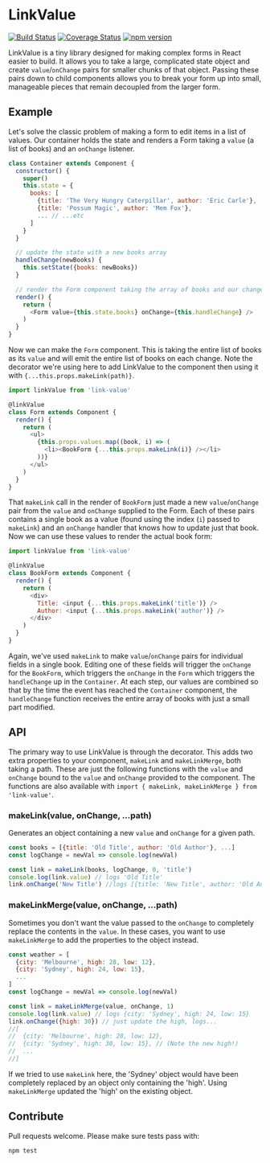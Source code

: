 # LinkValue

[![Build Status](https://travis-ci.org/drewschrauf/link-value.svg?branch=master)](https://travis-ci.org/drewschrauf/link-value)
[![Coverage Status](https://coveralls.io/repos/github/drewschrauf/link-value/badge.svg?branch=master)](https://coveralls.io/github/drewschrauf/link-value?branch=master)
[![npm version](https://badge.fury.io/js/link-value.svg)](https://badge.fury.io/js/link-value)

LinkValue is a tiny library designed for making complex forms in React easier to build. It allows you to take a large, complicated state object and create `value`/`onChange` pairs for smaller chunks of that object. Passing these pairs down to child components allows you to break your form up into small, manageable pieces that remain decoupled from the larger form.

## Example

Let's solve the classic problem of making a form to edit items in a list of values. Our container holds the state and renders a Form taking a `value` (a list of books) and an `onChange` listener.

```javascript
class Container extends Component {
  constructor() {
    super()
    this.state = {
      books: [
        {title: 'The Very Hungry Caterpillar', author: 'Eric Carle'},
        {title: 'Possum Magic', author: 'Mem Fox'},
        ... // ...etc
      ]
    }
  }

  // update the state with a new books array
  handleChange(newBooks) {
    this.setState({books: newBooks})
  }

  // render the Form component taking the array of books and our change handler
  render() {
    return (
      <Form value={this.state.books} onChange={this.handleChange} />
    )
  }
}
```

Now we can make the `Form` component. This is taking the entire list of books as its `value` and will emit the entire list of books on each change. Note the decorator we're using here to add LinkValue to the component then using it with `{...this.props.makeLink(path)}`.

```javascript
import linkValue from 'link-value'

@linkValue
class Form extends Component {
  render() {
    return (
      <ul>
        {this.props.values.map((book, i) => (
          <li><BookForm {...this.props.makeLink(i)} /></li>
        ))}
      </ul>
    )
  }
}
```

That `makeLink` call in the render of `BookForm` just made a new `value`/`onChange` pair from the `value` and `onChange` supplied to the Form. Each of these pairs contains a single book as a value (found using the index (`i`) passed to `makeLink`) and an `onChange` handler that knows how to update just that book. Now we can use these values to render the actual book form:

```javascript
import linkValue from 'link-value'

@linkValue
class BookForm extends Component {
  render() {
    return (
      <div>
        Title: <input {...this.props.makeLink('title')} />
        Author: <input {...this.props.makeLink('author')} />
      </div>
    )
  }
}
```

Again, we've used `makeLink` to make `value`/`onChange` pairs for individual fields in a single book. Editing one of these fields will trigger the `onChange` for the `BookForm`, which triggers the `onChange` in the `Form` which triggers the `handleChange` up in the `Container`. At each step, our values are combined so that by the time the event has reached the `Container` component, the `handleChange` function receives the entire array of books with just a small part modified.

## API

The primary way to use LinkValue is through the decorator. This adds two extra properties to your component, `makeLink` and `makeLinkMerge`, both taking a path. These are just the following functions with the `value` and `onChange` bound to the `value` and `onChange` provided to the component. The functions are also available with `import { makeLink, makeLinkMerge } from 'link-value'`.

### makeLink(value, onChange, ...path)

Generates an object containing a new `value` and `onChange` for a given path.

```javascript
const books = [{title: 'Old Title', author: 'Old Author'}, ...]
const logChange = newVal => console.log(newVal)

const link = makeLink(books, logChange, 0, 'title')
console.log(link.value) // logs 'Old Title'
link.onChange('New Title') //logs [{title: 'New Title', author: 'Old Author'}, ...]
```

### makeLinkMerge(value, onChange, ...path)

Sometimes you don't want the value passed to the `onChange` to completely replace the contents in the `value`. In these cases, you want to use `makeLinkMerge` to add the properties to the object instead.

```javascript
const weather = [
  {city: 'Melbourne', high: 28, low: 12},
  {city: 'Sydney', high: 24, low: 15},
  ...
]
const logChange = newVal => console.log(newVal)

const link = makeLinkMerge(value, onChange, 1)
console.log(link.value) // logs {city: 'Sydney', high: 24, low: 15}
link.onChange({high: 30}) // just update the high, logs...
//[
//  {city: 'Melbourne', high: 28, low: 12},
//  {city: 'Sydney', high: 30, low: 15}, // (Note the new high!)
//  ...
//]
```

If we tried to use `makeLink` here, the 'Sydney' object would have been completely replaced by an object only containing the 'high'. Using `makeLinkMerge` updated the 'high' on the existing object.

## Contribute

Pull requests welcome. Please make sure tests pass with:

```
npm test
```
